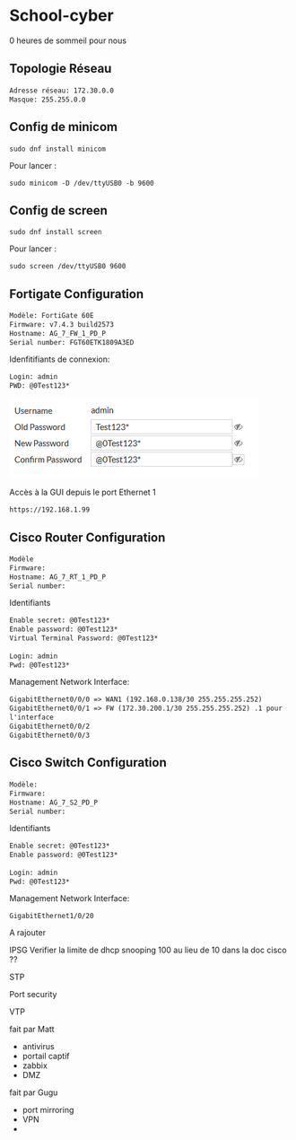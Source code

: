 # School-cyber

0 heures de sommeil pour nous


## Topologie Réseau

```
Adresse réseau: 172.30.0.0
Masque: 255.255.0.0
``` 

## Config de minicom


```
sudo dnf install minicom
```

Pour lancer :
```
sudo minicom -D /dev/ttyUSB0 -b 9600
```

## Config de screen

```
sudo dnf install screen
```

Pour lancer :

```
sudo screen /dev/ttyUSB0 9600
```

## Fortigate Configuration 

```
Modèle: FortiGate 60E
Firmware: v7.4.3 build2573
Hostname: AG_7_FW_1_PD_P
Serial number: FGT60ETK1809A3ED
```

Idenfitifiants de connexion: 
```
Login: admin
PWD: @0Test123*
```

![alt text](image.png)

Accès à la GUI depuis le port Ethernet 1
```
https://192.168.1.99
```

## Cisco Router Configuration

```
Modèle
Firmware:
Hostname: AG_7_RT_1_PD_P
Serial number: 
```

Identifiants
```
Enable secret: @0Test123*
Enable password: @0Test123*
Virtual Terminal Password: @0Test123*

Login: admin
Pwd: @0Test123*

```

Management Network Interface:

```
GigabitEthernet0/0/0 => WAN1 (192.168.0.138/30 255.255.255.252)
GigabitEthernet0/0/1 => FW (172.30.200.1/30 255.255.255.252) .1 pour l'interface
GigabitEthernet0/0/2
GigabitEthernet0/0/3
```

## Cisco Switch Configuration

```
Modèle:
Firmware:
Hostname: AG_7_S2_PD_P
Serial number: 
```

Identifiants

```
Enable secret: @0Test123*
Enable password: @0Test123*

Login: admin
Pwd: @0Test123*

```

Management Network Interface:

```
GigabitEthernet1/0/20
```





A rajouter 

IPSG
Verifier la limite de dhcp snooping 100 au lieu de 10 dans la doc cisco ??

STP

Port security

VTP







fait par Matt

* antivirus
* portail captif
* zabbix
* DMZ

fait par Gugu

* port mirroring
* VPN
* 